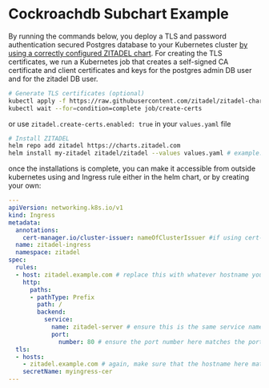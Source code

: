 # Cockroachdb Subchart Example

By running the commands below, you deploy a TLS and password authentication secured Postgres database to your Kubernetes cluster [by using a correctly configured ZITADEL chart](https://artifacthub.io/packages/helm/zitadel/zitadel).
For creating the TLS certificates, we run a Kubernetes job that creates a self-signed CA certificate and client certificates and keys for the postgres admin DB user and for the zitadel DB user.

```bash
# Generate TLS certificates (optional)
kubectl apply -f https://raw.githubusercontent.com/zitadel/zitadel-charts/main/examples/9-cockroach-subchart/certs-job.yaml
kubectl wait --for=condition=complete job/create-certs
```
or use `zitadel.create-certs.enabled: true` in your `values.yaml` file

```bash
# Install ZITADEL
helm repo add zitadel https://charts.zitadel.com
helm install my-zitadel zitadel/zitadel --values values.yaml # example: https://raw.githubusercontent.com/zitadel/zitadel-charts/main/examples/9-cockroach-subchart/values.yaml
```
once the installations is complete, you can make it accessible from outside kubernetes using and Ingress rule either in the helm chart, or by creating your own:

```yaml
---
apiVersion: networking.k8s.io/v1
kind: Ingress
metadata:
  annotations:
    cert-manager.io/cluster-issuer: nameOfClusterIssuer #if using cert-manager
  name: zitadel-ingress
  namespace: zitadel
spec:
  rules:
  - host: zitadel.example.com # replace this with whatever hostname you want it to be exposed as
    http:
      paths:
      - pathType: Prefix
        path: /
        backend:
          service:
            name: zitadel-server # ensure this is the same service name created by the helmchart that has the zitadel server as the endpoint
            port:
              number: 80 # ensure the port number here matches the port that the service exposes
  tls:
  - hosts:
    - zitadel.example.com # again, make sure that the hostname here matches the host name above
    secretName: myingress-cer
---
```
